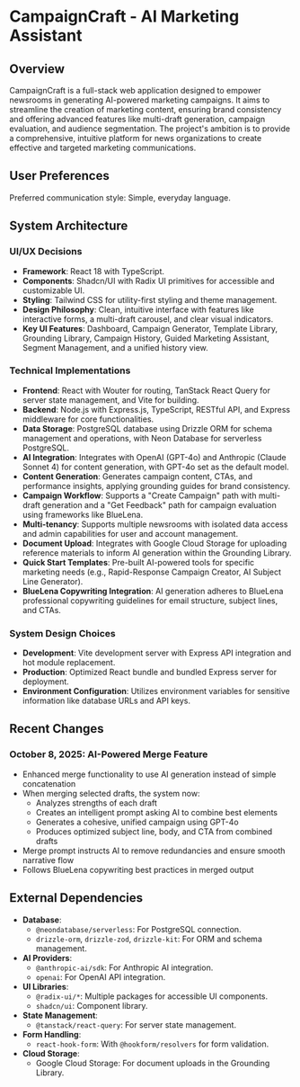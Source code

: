 # CampaignCraft - AI Marketing Assistant

## Overview
CampaignCraft is a full-stack web application designed to empower newsrooms in generating AI-powered marketing campaigns. It aims to streamline the creation of marketing content, ensuring brand consistency and offering advanced features like multi-draft generation, campaign evaluation, and audience segmentation. The project's ambition is to provide a comprehensive, intuitive platform for news organizations to create effective and targeted marketing communications.

## User Preferences
Preferred communication style: Simple, everyday language.

## System Architecture

### UI/UX Decisions
- **Framework**: React 18 with TypeScript.
- **Components**: Shadcn/UI with Radix UI primitives for accessible and customizable UI.
- **Styling**: Tailwind CSS for utility-first styling and theme management.
- **Design Philosophy**: Clean, intuitive interface with features like interactive forms, a multi-draft carousel, and clear visual indicators.
- **Key UI Features**: Dashboard, Campaign Generator, Template Library, Grounding Library, Campaign History, Guided Marketing Assistant, Segment Management, and a unified history view.

### Technical Implementations
- **Frontend**: React with Wouter for routing, TanStack React Query for server state management, and Vite for building.
- **Backend**: Node.js with Express.js, TypeScript, RESTful API, and Express middleware for core functionalities.
- **Data Storage**: PostgreSQL database using Drizzle ORM for schema management and operations, with Neon Database for serverless PostgreSQL.
- **AI Integration**: Integrates with OpenAI (GPT-4o) and Anthropic (Claude Sonnet 4) for content generation, with GPT-4o set as the default model.
- **Content Generation**: Generates campaign content, CTAs, and performance insights, applying grounding guides for brand consistency.
- **Campaign Workflow**: Supports a "Create Campaign" path with multi-draft generation and a "Get Feedback" path for campaign evaluation using frameworks like BlueLena.
- **Multi-tenancy**: Supports multiple newsrooms with isolated data access and admin capabilities for user and account management.
- **Document Upload**: Integrates with Google Cloud Storage for uploading reference materials to inform AI generation within the Grounding Library.
- **Quick Start Templates**: Pre-built AI-powered tools for specific marketing needs (e.g., Rapid-Response Campaign Creator, AI Subject Line Generator).
- **BlueLena Copywriting Integration**: AI generation adheres to BlueLena professional copywriting guidelines for email structure, subject lines, and CTAs.

### System Design Choices
- **Development**: Vite development server with Express API integration and hot module replacement.
- **Production**: Optimized React bundle and bundled Express server for deployment.
- **Environment Configuration**: Utilizes environment variables for sensitive information like database URLs and API keys.

## Recent Changes

### October 8, 2025: AI-Powered Merge Feature
- Enhanced merge functionality to use AI generation instead of simple concatenation
- When merging selected drafts, the system now:
  - Analyzes strengths of each draft
  - Creates an intelligent prompt asking AI to combine best elements
  - Generates a cohesive, unified campaign using GPT-4o
  - Produces optimized subject line, body, and CTA from combined drafts
- Merge prompt instructs AI to remove redundancies and ensure smooth narrative flow
- Follows BlueLena copywriting best practices in merged output

## External Dependencies

- **Database**:
    - `@neondatabase/serverless`: For PostgreSQL connection.
    - `drizzle-orm`, `drizzle-zod`, `drizzle-kit`: For ORM and schema management.
- **AI Providers**:
    - `@anthropic-ai/sdk`: For Anthropic AI integration.
    - `openai`: For OpenAI API integration.
- **UI Libraries**:
    - `@radix-ui/*`: Multiple packages for accessible UI components.
    - `shadcn/ui`: Component library.
- **State Management**:
    - `@tanstack/react-query`: For server state management.
- **Form Handling**:
    - `react-hook-form`: With `@hookform/resolvers` for form validation.
- **Cloud Storage**:
    - Google Cloud Storage: For document uploads in the Grounding Library.